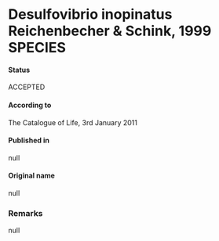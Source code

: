 # Desulfovibrio inopinatus Reichenbecher & Schink, 1999 SPECIES

#### Status
ACCEPTED

#### According to
The Catalogue of Life, 3rd January 2011

#### Published in
null

#### Original name
null

### Remarks
null